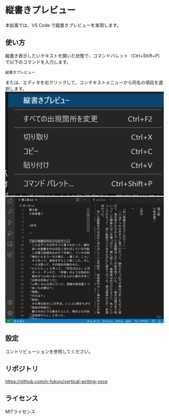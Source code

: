 縦書きプレビュー
===

本拡張では、VS Code で縦書きプレビューを実現します。

## 使い方

縦書き表示したいテキストを開いた状態で、コマンドパレット（Ctrl+Shift+P）で以下のコマンドを入力します。

```
縦書きプレビュー
```
または、エディタを右クリックして、コンテキストメニューから同名の項目を選択します。  
![ss1](https://github.com/n-fukuju/vertical-writing-vsce/raw/master/images/ss1.png)  
![ss2](https://github.com/n-fukuju/vertical-writing-vsce/raw/master/images/ss2.png)  

## 設定

コントリビューションを参照してください。


## リポジトリ

https://github.com/n-fukuju/vertical-writing-vsce


## ライセンス

MITライセンス

